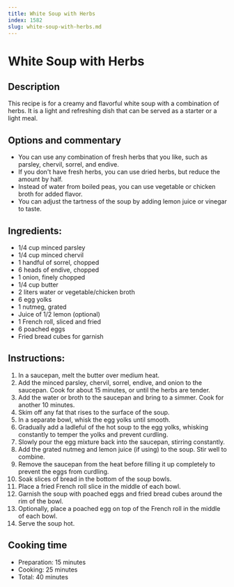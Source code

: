 ```yaml
---
title: White Soup with Herbs
index: 1582
slug: white-soup-with-herbs.md
---
```


# White Soup with Herbs

## Description
This recipe is for a creamy and flavorful white soup with a combination of herbs. It is a light and refreshing dish that can be served as a starter or a light meal.

## Options and commentary
- You can use any combination of fresh herbs that you like, such as parsley, chervil, sorrel, and endive.
- If you don't have fresh herbs, you can use dried herbs, but reduce the amount by half.
- Instead of water from boiled peas, you can use vegetable or chicken broth for added flavor.
- You can adjust the tartness of the soup by adding lemon juice or vinegar to taste.

## Ingredients:
- 1/4 cup minced parsley
- 1/4 cup minced chervil
- 1 handful of sorrel, chopped
- 6 heads of endive, chopped
- 1 onion, finely chopped
- 1/4 cup butter
- 2 liters water or vegetable/chicken broth
- 6 egg yolks
- 1 nutmeg, grated
- Juice of 1/2 lemon (optional)
- 1 French roll, sliced and fried
- 6 poached eggs
- Fried bread cubes for garnish

## Instructions:
1. In a saucepan, melt the butter over medium heat.
2. Add the minced parsley, chervil, sorrel, endive, and onion to the saucepan. Cook for about 15 minutes, or until the herbs are tender.
3. Add the water or broth to the saucepan and bring to a simmer. Cook for another 10 minutes.
4. Skim off any fat that rises to the surface of the soup.
5. In a separate bowl, whisk the egg yolks until smooth.
6. Gradually add a ladleful of the hot soup to the egg yolks, whisking constantly to temper the yolks and prevent curdling.
7. Slowly pour the egg mixture back into the saucepan, stirring constantly.
8. Add the grated nutmeg and lemon juice (if using) to the soup. Stir well to combine.
9. Remove the saucepan from the heat before filling it up completely to prevent the eggs from curdling.
10. Soak slices of bread in the bottom of the soup bowls.
11. Place a fried French roll slice in the middle of each bowl.
12. Garnish the soup with poached eggs and fried bread cubes around the rim of the bowl.
13. Optionally, place a poached egg on top of the French roll in the middle of each bowl.
14. Serve the soup hot.

## Cooking time
- Preparation: 15 minutes
- Cooking: 25 minutes
- Total: 40 minutes